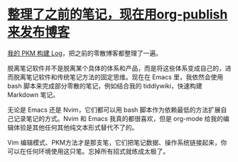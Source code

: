 # [整理了之前的笔记，现在用org-publish 来发布博客](https://github.com/VandeeFeng/gitmemos/issues/10)

[我的 PKM 构建 Log](https://www.vandee.art/2024-11-01-my-pkm-building-logs.html)，把之前的零散博客都整理了一遍。

脱离笔记软件并不是脱离某个具体的体系和产品，而是将这些体系变成自己的，进而脱离笔记软件和传统笔记方法的固定思维。现在在 Emacs 里，我依然会使用 bash 脚本来完成部分零散的笔记，例如结合我的 tiddlywiki，快速构建 Markdown 笔记。

无论是 Emacs 还是 Nvim，它们都可以用 bash 脚本作为依赖最低的方法扩展自己记录笔记的方式。Nvim 和 Emacs 我真的都很喜欢，但是 org-mode 给我的编辑体验是其他任何其他纯文本形式替代不了的。

Vim 编辑模式、PKM方法才是那支笔，它们把笔记数据、操作系统链接起来，你可以在任何环境使用这只笔。忘掉所有招式就练成太极了。